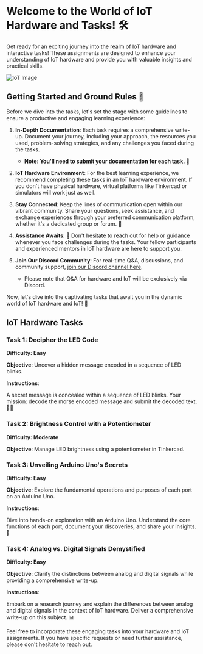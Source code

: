 # Welcome to the World of IoT Hardware and Tasks! 🛠️

Get ready for an exciting journey into the realm of IoT hardware and interactive tasks! These assignments are designed to enhance your understanding of IoT hardware and provide you with valuable insights and practical skills.

![IoT Image](https://i.ibb.co/dLPXFYx/image.png)

## Getting Started and Ground Rules 🌟

Before we dive into the tasks, let's set the stage with some guidelines to ensure a productive and engaging learning experience:

1. **In-Depth Documentation**: Each task requires a comprehensive write-up. Document your journey, including your approach, the resources you used, problem-solving strategies, and any challenges you faced during the tasks.
   - **Note: You'll need to submit your documentation for each task. 📝**

2. **IoT Hardware Environment**: For the best learning experience, we recommend completing these tasks in an IoT hardware environment. If you don't have physical hardware, virtual platforms like Tinkercad or simulators will work just as well.
   
3. **Stay Connected**: Keep the lines of communication open within our vibrant community. Share your questions, seek assistance, and exchange experiences through your preferred communication platform, whether it's a dedicated group or forum. 💬

4. **Assistance Awaits**: 🤝 Don't hesitate to reach out for help or guidance whenever you face challenges during the tasks. Your fellow participants and experienced mentors in IoT hardware are here to support you.

5. **Join Our Discord Community**: For real-time Q&A, discussions, and community support, [join our Discord channel here](https://discord.gg/PPTjzz32).
   - Please note that Q&A for hardware and IoT will be exclusively via Discord.

Now, let's dive into the captivating tasks that await you in the dynamic world of IoT hardware and IoT! 🚀

## IoT Hardware Tasks

### Task 1: Decipher the LED Code
**Difficulty: Easy**

**Objective**: Uncover a hidden message encoded in a sequence of LED blinks.

**Instructions**:

A secret message is concealed within a sequence of LED blinks. Your mission: decode the morse encoded message and submit the decoded text. 🕵️‍♂️

### Task 2: Brightness Control with a Potentiometer
**Difficulty: Moderate**

**Objective**: Manage LED brightness using a potentiometer in Tinkercad.


### Task 3: Unveiling Arduino Uno's Secrets
**Difficulty: Easy**

**Objective**: Explore the fundamental operations and purposes of each port on an Arduino Uno.

**Instructions**:

Dive into hands-on exploration with an Arduino Uno. Understand the core functions of each port, document your discoveries, and share your insights. 🧐

### Task 4: Analog vs. Digital Signals Demystified
**Difficulty: Easy**

**Objective**: Clarify the distinctions between analog and digital signals while providing a comprehensive write-up.

**Instructions**:

Embark on a research journey and explain the differences between analog and digital signals in the context of IoT hardware. Deliver a comprehensive write-up on this subject. 📊

Feel free to incorporate these engaging tasks into your hardware and IoT assignments. If you have specific requests or need further assistance, please don't hesitate to reach out.
